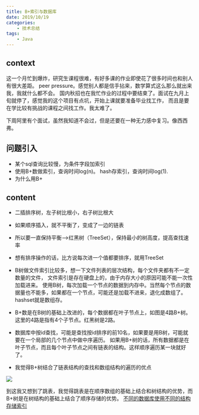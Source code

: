 ```yaml
---
title: B+索引与数据库
date: 2019/10/19
categories:
    - 技术总结
tags:
    - Java
---
```


## context

这一个月忙到爆炸，研究生课程很难，有好多课的作业即使花了很多时间也和别人有很大差距。
peer pressure。感觉别人都是信手拈来，数学算式这么那么就出来我，我就什么都不会。
国内秋招也在我忙作业的过程中要结束了。面试在九月上旬就停了，感觉我的这个项目有点坑，开始上课就要准备毕业找工作，
而且是要在学比较有挑战的课程之间找工作。我太难了。

下周阿里有个面试，虽然我知道不会过，但是还要在一种无力感中复习。像西西弗。

## 问题引入

* 某个sql查询比较慢，为条件字段加索引
* 使用B+数做索引，查询时间log(n)。 hash存索引，查询时间log(1).
* 为什么用B+

## content

* 二插排序树，左子树比根小，右子树比根大
* 如果顺序插入，就不平衡了，变成了一边的链表
* 所以要一直保持平衡-->红黑树（TreeSet），保持最小的树高度，提高查找速率
* 想有排序操作的话，比方说每次进一个值都要排序，就用TreeSet

* B树做文件索引比较多，想一下文件列表的层次结构，每个文件夹都有不一定数量的文件，
文件索引是存在硬盘上的，由于内存大小的原因可能不能一次性加载进来。
使用B树，每次加载一个节点的数据到内存中。当然每个节点的数据量也不能多，如果都在一个节点，可能还是加载不进来，退化成数组了。
hashset就是数组存。

* B+数是在B树的基础上改进的，每个数据都在叶子节点上，如图是4路B+树。这里的4路是指有4个子节点。红黑树是2路。
* 数据库中按id查找，可能是查找按id排序的前10名，如果要是用B树，可能就要在一个局部的几个节点中做中序遍历。
如果用B+树的话，所有数据都是在叶子节点，而且每个叶子节点之间有链表的结构。这样顺序遍历某一块就好了。
* 我觉得B+树结合了链表结构的查找和数组结构的遍历的优点

![](https://puui.qpic.cn/fans_admin/0/3_1192510060_1571404504782/0)

到这我又想到了跳表，我觉得跳表是在顺序数组的基础上结合和树结构的优势，而B+树是在树结构的基础上结合了顺序存储的优势。
[不同的数据库使用不同的结构存储索引](https://www.cnblogs.com/charlesblc/p/5987812.html)

